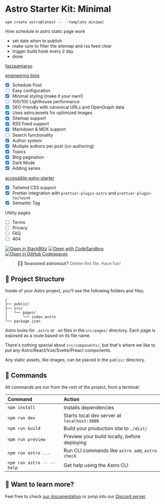 # Astro Starter Kit: Minimal

```
npm create astro@latest -- --template minimal

```

How schedule in astro static page work

-   set date when to publish
-   make sure to filter the sitemap and rss feed clear
-   trigger build hook every 2 day
-   done

[fazzaamiarso](https://github.com/fazzaamiarso/fazzaamiarso.me-v2)

[engineering blog](https://github.com/EddyVinck/astro-engineering-blog)

-   [x] Schedule Post
-   [ ] Easy configuration
-   [x] Minimal styling (make it your own!)
-   [ ] 100/100 Lighthouse performance
-   [x] SEO-friendly with canonical URLs and OpenGraph data
-   [x] Uses astro:assets for optimized images
-   [x] Sitemap support
-   [x] RSS Feed support
-   [x] Markdown & MDX support
-   [ ] Search functionality
-   [x] Author system
-   [x] Multiple authors per post (co-authoring)
-   [x] Topics
-   [x] Blog pagination
-   [x] Dark Mode
-   [x] Adding series

[accessible-astro-starter](https://github.com/markteekman/accessible-astro-starter)

-   [x] Tailwind CSS support
-   [x] Prettier integration with `prettier-plugin-astro` and `prettier-plugin-tailwind`
-   [x] Semantic Tag

Utility pages

-   [ ] Terms
-   [ ] Privacy
-   [ ] FAQ
-   [ ] 404

[![Open in StackBlitz](https://developer.stackblitz.com/img/open_in_stackblitz.svg)](https://stackblitz.com/github/withastro/astro/tree/latest/examples/minimal)
[![Open with CodeSandbox](https://assets.codesandbox.io/github/button-edit-lime.svg)](https://codesandbox.io/p/sandbox/github/withastro/astro/tree/latest/examples/minimal)
[![Open in GitHub Codespaces](https://github.com/codespaces/badge.svg)](https://codespaces.new/withastro/astro?devcontainer_path=.devcontainer/minimal/devcontainer.json)

> 🧑‍🚀 **Seasoned astronaut?** Delete this file. Have fun!

## 🚀 Project Structure

Inside of your Astro project, you'll see the following folders and files:

```
/
├── public/
├── src/
│   └── pages/
│       └── index.astro
└── package.json
```

Astro looks for `.astro` or `.md` files in the `src/pages/` directory. Each page is exposed as a route based on its file name.

There's nothing special about `src/components/`, but that's where we like to put any Astro/React/Vue/Svelte/Preact components.

Any static assets, like images, can be placed in the `public/` directory.

## 🧞 Commands

All commands are run from the root of the project, from a terminal:

| Command                   | Action                                           |
| :------------------------ | :----------------------------------------------- |
| `npm install`             | Installs dependencies                            |
| `npm run dev`             | Starts local dev server at `localhost:3000`      |
| `npm run build`           | Build your production site to `./dist/`          |
| `npm run preview`         | Preview your build locally, before deploying     |
| `npm run astro ...`       | Run CLI commands like `astro add`, `astro check` |
| `npm run astro -- --help` | Get help using the Astro CLI                     |

## 👀 Want to learn more?

Feel free to check [our documentation](https://docs.astro.build) or jump into our [Discord server](https://astro.build/chat).
